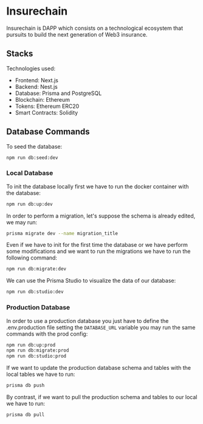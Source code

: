 # Insurechain

Insurechain is DAPP which consists on a technological ecosystem that pursuits to build the next generation of Web3 insurance.

## Stacks

Technologies used:

- Frontend: Next.js
- Backend: Nest.js
- Database: Prisma and PostgreSQL
- Blockchain: Ethereum
- Tokens: Ethereum ERC20
- Smart Contracts: Solidity

## Database Commands

To seed the database:

```bash
npm run db:seed:dev
```

### Local Database

To init the database locally first we have to run the docker container with the database:

```bash
npm run db:up:dev
```

In order to perform a migration, let's suppose the schema is already edited, we may run:

```bash
prisma migrate dev --name migration_title
```

Even if we have to init for the first time the database or we have perform some modifications and we want to run the migrations we have to run the following command:

```bash
npm run db:migrate:dev
```

We can use the Prisma Studio to visualize the data of our database:

```bash
npm run db:studio:dev
```

### Production Database

In order to use a production database you just have to define the .env.production file
setting the `DATABASE_URL` variable you may run the same commands with the prod config:

```bash
npm run db:up:prod
npm run db:migrate:prod
npm run db:studio:prod
```

If we want to update the production database schema and tables with the local tables we have to run:

```bash
prisma db push
```

By contrast, if we want to pull the production schema and tables to our local we have to run:

```bash
prisma db pull
```
